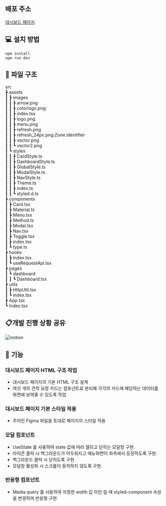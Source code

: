 ## 배포 주소
<a href=https://dashboard-12313.herokuapp.com/>데시보드 페이지</a>


## 💻 설치 방법

    npm install
    npm run dev
    
    
    

## 📂 파일 구조
  
src      
 ┣ assets        
 ┃ ┣ images        
 ┃ ┃ ┣ arrow.png        
 ┃ ┃ ┣ colorlogo.png            
 ┃ ┃ ┣ index.tsx       
 ┃ ┃ ┣ logo.png       
 ┃ ┃ ┣ menu.png       
 ┃ ┃ ┣ refresh.png         
 ┃ ┃ ┣ refresh_24px.png:Zone.Identifier              
 ┃ ┃ ┣ vector.png       
 ┃ ┃ ┗ vector2.png        
 ┃ ┗ styles                 
 ┃ ┃ ┣ CardStyle.ts      
 ┃ ┃ ┣ DashboardStyle.ts       
 ┃ ┃ ┣ GlobalStyle.ts       
 ┃ ┃ ┣ ModalStyle.ts       
 ┃ ┃ ┣ NavStyle.ts        
 ┃ ┃ ┣ Theme.ts       
 ┃ ┃ ┣ index.ts        
 ┃ ┃ ┗ styled.d.ts        
 ┣ components       
 ┃ ┣ Card.tsx       
 ┃ ┣ Material.ts        
 ┃ ┣ Menu.tsx     
 ┃ ┣ Method.ts        
 ┃ ┣ Modal.tsx        
 ┃ ┣ Nav.tsx          
 ┃ ┣ Toggle.tsx           
 ┃ ┣ index.tsx       
 ┃ ┗ type.ts        
 ┣ hooks     
 ┃ ┣ index.tsx      
 ┃ ┗ useRequestApi.tsx        
 ┣ pages        
 ┃ ┗ dashboard        
 ┃ ┃ ┗ Dashboard.tsx       
 ┣ utils        
 ┃ ┣ HttpUtil.tsx       
 ┃ ┗ index.tsx       
 ┣ App.tsx             
 ┗ index.tsx      
 
## 📋개발 진행 상황 공유
![notion](https://user-images.githubusercontent.com/91244500/153042906-aea5cd52-d714-480d-8745-cc4b30e07f76.jpg)

## 📝 기능

### 대시보드 페이지 HTML 구조 작업

- 대시보드 페이지의 기본 HTML 구조 설계
- 여섯 개의 견적 요청 카드는 컴포넌트로 분리해 각각의 카드에 해당하는 데이터를 화면에 보여줄 수 있도록 작업

### 대시보드 페이지 기본 스타일 적용

- 주어진 Figma 파일을 토대로 페이지의 스타일 적용

### 모달 컴포넌트

- UseState 를 사용하여 state 값에 따라 열리고 닫히는 모달창 구현.
- 아이콘 클릭 시 백그라운드가 어두워지고 메뉴화면이 좌측에서 등장하도록 구현.
- 백그라운드 클릭 시 닫히도록 구현.
- 모달창 활성화 시 스크롤이 동작하지 않도록 구현.

### 반응형 컴포넌트

- Media query 를 사용하여 지정한 width 값 미만 일 때 styled-component 속성을 변경하여 반응형 구현.

